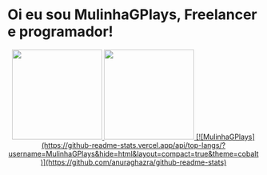 
# Oi eu sou MulinhaGPlays, Freelancer e programador!
<div align="center">
<a href="https://github.com/MulinhaGPlays">
<img height=180em" src="https://github-readme-stats.vercel.app/api?username=MulinhaGPlays&show_icons=true&theme=monokai&include_all_commits=true&count_private=true"/>
<img height="180em" src="[https://github-readme-stats.vercel.app/api/top-langs/?username=MulinhaGPlays&layout=compact&langs_count=7&theme=monokai](https://github-readme-stats.vercel.app/api/top-langs/?username=MulinhaGPlays&hide=html&layout=compact=true&theme=cobalt)"/>
[![MulinhaGPlays](https://github-readme-stats.vercel.app/api/top-langs/?username=MulinhaGPlays&hide=html&layout=compact=true&theme=cobalt)](https://github.com/anuraghazra/github-readme-stats)                                                                                                                     
</div>

